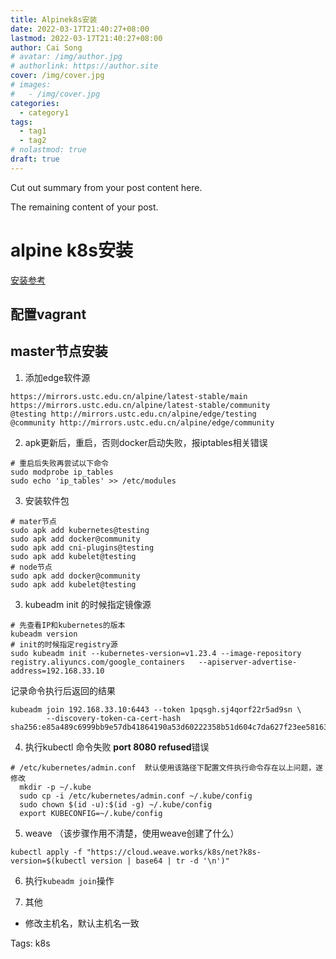 ```yaml
---
title: Alpinek8s安装
date: 2022-03-17T21:40:27+08:00
lastmod: 2022-03-17T21:40:27+08:00
author: Cai Song
# avatar: /img/author.jpg
# authorlink: https://author.site
cover: /img/cover.jpg
# images:
#   - /img/cover.jpg
categories:
  - category1
tags:
  - tag1
  - tag2
# nolastmod: true
draft: true
---
```


Cut out summary from your post content here.

<!--more-->

The remaining content of your post.
# alpine k8s安装
[安装参考](https://dev.to/xphoniex/how-to-create-a-kubernetes-cluster-on-alpine-linux-kcg)
## 配置vagrant
## master节点安装
1. 添加edge软件源
```shell
https://mirrors.ustc.edu.cn/alpine/latest-stable/main
https://mirrors.ustc.edu.cn/alpine/latest-stable/community
@testing http://mirrors.ustc.edu.cn/alpine/edge/testing
@community http://mirrors.ustc.edu.cn/alpine/edge/community
```
2. apk更新后，重启，否则docker启动失败，报iptables相关错误  
```shell
# 重启后失败再尝试以下命令
sudo modprobe ip_tables
sudo echo 'ip_tables' >> /etc/modules
```

3. 安装软件包
```shell
# mater节点
sudo apk add kubernetes@testing
sudo apk add docker@community
sudo apk add cni-plugins@testing
sudo apk add kubelet@testing
# node节点
sudo apk add docker@community
sudo apk add kubelet@testing
```

3. kubeadm init 的时候指定镜像源
```shell
# 先查看IP和kubernetes的版本
kubeadm version
# init的时候指定registry源
sudo kubeadm init --kubernetes-version=v1.23.4 --image-repository registry.aliyuncs.com/google_containers   --apiserver-advertise-address=192.168.33.10
```

记录命令执行后返回的结果
```shell
kubeadm join 192.168.33.10:6443 --token 1pqsgh.sj4qorf22r5ad9sn \
        --discovery-token-ca-cert-hash sha256:e85a489c6999bb9e57db41864190a53d60222358b51d604c7da627f23ee58163
````

4. 执行kubectl 命令失败 **port 8080 refused**错误
```shell
# /etc/kubernetes/admin.conf  默认使用该路径下配置文件执行命令存在以上问题，遂修改
  mkdir -p ~/.kube
  sudo cp -i /etc/kubernetes/admin.conf ~/.kube/config
  sudo chown $(id -u):$(id -g) ~/.kube/config
  export KUBECONFIG=~/.kube/config
```

5. weave （该步骤作用不清楚，使用weave创建了什么）
```shell
kubectl apply -f "https://cloud.weave.works/k8s/net?k8s-version=$(kubectl version | base64 | tr -d '\n')"
````

6. 执行`kubeadm join`操作

6. 其他
* 修改主机名，默认主机名一致



Tags:
  k8s